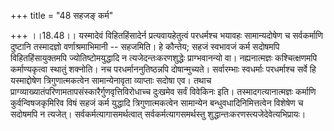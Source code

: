 +++
title = "48 सहजङ् कर्म"

+++
।।18.48।। यस्मादेवं विहितहिंसादेर्न प्रत्यवायहेतुत्वं परधर्मश्च भयावहः
सामान्यदोषेण च सर्वकर्माणि दुष्टानि तस्मादज्ञो वर्णाश्रमाभिमानी --
सहजमिति। हे कौन्तेय; सहजं स्वभावजं कर्म सदोषमपि विहितहिंसायुक्तमपि
ज्योतिष्टोमयुद्धादि न त्यजेदन्तःकरणशुद्धेः प्राग्भवानन्यो वा।
नह्यनात्मज्ञः कश्चित्क्षणमपि कर्माण्यकृत्वा स्थातुं शक्नोति। नच
परधर्माननुतिष्ठन्नपि दोषान्मुच्यते। सर्वारम्भाः स्वधर्माः परधर्माश्च
सर्वे हि यस्माद्दोषेण त्रिगुणात्मकत्वेन सामान्येनावृता व्याप्ताः सदोषा
एव। तथाच प्राग्व्याख्यातंपरिणामतापसंस्कारैर्गुणवृत्तिविरोधाच्च दुःखमेव
सर्वं विवेकिनः इति। तस्मादगत्यानात्मज्ञः कर्माणि कुर्वन्विषजकृमिरिव विषं
सहजं कर्म युद्धादि त्रिगुणात्मकत्वेन सामान्येन बन्धुवधादिनिमित्तत्वेन
विशेषेण च सदोषमपि न त्यजेत्। सर्वकर्मत्यागासमर्थत्वात्
सर्वकर्मत्यागसमर्थस्तु शुद्धान्तःकरणस्त्यजेदेवेत्यभिप्रायः।
